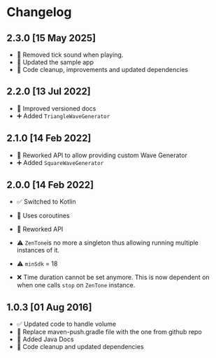 # Changelog

## 2.3.0 [15 May 2025]

- 🐞 Removed tick sound when playing.
- 🧹 Updated the sample app
- 🧰 Code cleanup, improvements and updated dependencies

## 2.2.0 [13 Jul 2022]

- 🧹 Improved versioned docs
- ➕ Added `TriangleWaveGenerator`

## 2.1.0 [14 Feb 2022]

- 🧹 Reworked API to allow providing custom Wave Generator
- ➕ Added `SquareWaveGenerator`

## 2.0.0 [14 Feb 2022]

- ✅ Switched to Kotlin
- 👀 Uses coroutines
- 🧹 Reworked API

- ⚠️ `ZenTone`is no more a singleton thus allowing running multiple instances of it.
- ⚠️ `minSdk` = 18
- ❌ Time duration cannot be set anymore. This is now dependent on when one calls `stop` on `ZenTone` instance.

## 1.0.3 [01 Aug 2016]

- ✅ Updated code to handle volume
- 🧹 Replace maven-push.gradle file with the one from github repo
- 📃 Added Java Docs
- 🧰 Code cleanup and updated dependencies
